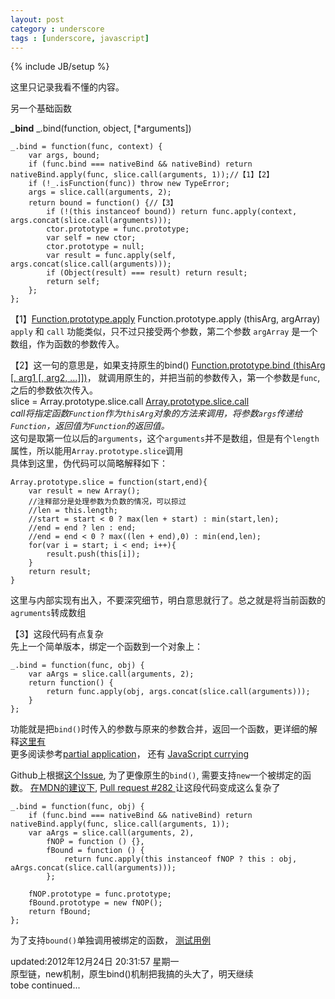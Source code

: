 ```yaml
---
layout: post
category : underscore
tags : [underscore, javascript]
---
```

{% include JB/setup %}

这里只记录我看不懂的内容。

另一个基础函数

**\_bind** _.bind(function, object, [*arguments])  

    _.bind = function(func, context) {
        var args, bound;
        if (func.bind === nativeBind && nativeBind) return nativeBind.apply(func, slice.call(arguments, 1));//【1】【2】
        if (!_.isFunction(func)) throw new TypeError;
        args = slice.call(arguments, 2);
        return bound = function() {//【3】
            if (!(this instanceof bound)) return func.apply(context, args.concat(slice.call(arguments)));
            ctor.prototype = func.prototype;
            var self = new ctor;
            ctor.prototype = null;
            var result = func.apply(self, args.concat(slice.call(arguments)));
            if (Object(result) === result) return result;
            return self;
        };
    };
    
【1】[Function.prototype.apply](http://www.ecma-international.org/ecma-262/5.1/#sec-15.3.4.3)
Function.prototype.apply (thisArg, argArray)  
`apply` 和 `call` 功能类似，只不过只接受两个参数，第二个参数 `argArray` 是一个数组，作为函数的参数传入。

【2】这一句的意思是，如果支持原生的bind() [Function.prototype.bind (thisArg [, arg1 [, arg2, …]])](http://www.ecma-international.org/ecma-262/5.1/#sec-15.3.4.5)，
就调用原生的，并把当前的参数传入，第一个参数是`func`,之后的参数依次传入。  
slice = Array.prototype.slice.call [Array.prototype.slice.call](http://www.ecma-international.org/ecma-262/5.1/#sec-15.4.4.10)    
_call将指定函数`Function`作为`thisArg`对象的方法来调用，将参数`args`传递给`Function`，返回值为`Function`的返回值。_  
这句是取第一位以后的`arguments`，这个`arguments`并不是数组，但是有个`length`属性，所以能用`Array.prototype.slice`调用  
具体到这里，伪代码可以简略解释如下：

    Array.prototype.slice = function(start,end){
    	var result = new Array();
    	//注释部分是处理参数为负数的情况，可以掠过
    	//len = this.length;
    	//start = start < 0 ? max(len + start) : min(start,len);
    	//end = end ? len : end;
    	//end = end < 0 ? max((len + end),0) : min(end,len);
    	for(var i = start; i < end; i++){
    		result.push(this[i]);
    	}
    	return result;
    }
这里与内部实现有出入，不要深究细节，明白意思就行了。总之就是将当前函数的`agruments`转成数组

【3】这段代码有点复杂  
先上一个简单版本，绑定一个函数到一个对象上：
    
    _.bind = function(func, obj) {
        var aArgs = slice.call(arguments, 2);
        return function() {
            return func.apply(obj, args.concat(slice.call(arguments)));
        }
    };
功能就是把`bind()`时传入的参数与原来的参数合并，返回一个函数，更详细的解释[这里有](http://stackoverflow.com/questions/5603157/underscore-behavior-with-bind?rq=1)  
更多阅读参考[partial application](http://msdn.microsoft.com/en-us/magazine/gg575560.aspx)，
还有 [JavaScript currying](http://www.dustindiaz.com/javascript-curry/)

Github上根据[这个Issue](https://github.com/documentcloud/underscore/issues/280),
为了更像原生的`bind()`, 需要支持`new`一个被绑定的函数。
[在MDN的建议下](https://developer.mozilla.org/en-US/docs/JavaScript/Reference/Global_Objects/Function/bind),
[Pull request #282 ](https://github.com/simao/underscore/commit/fe30447d2dacd2c232c5df9f27834ebee6989b8b)让这段代码变成这么复杂了

    _.bind = function(func, obj) {
        if (func.bind === nativeBind && nativeBind) return nativeBind.apply(func, slice.call(arguments, 1));
        var aArgs = slice.call(arguments, 2),
            fNOP = function () {},
            fBound = function () {
                return func.apply(this instanceof fNOP ? this : obj, aArgs.concat(slice.call(arguments)));
            };
    
        fNOP.prototype = func.prototype;
        fBound.prototype = new fNOP();
        return fBound;
    };
    
为了支持`bound()`单独调用被绑定的函数，
[测试用例](https://github.com/simao/underscore/blob/master/test/functions.js)  

updated:2012年12月24日 20:31:57 星期一  
原型链，new机制，原生bind()机制把我搞的头大了，明天继续  
tobe continued...